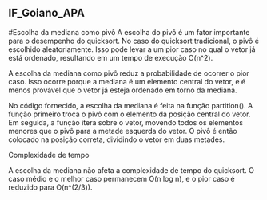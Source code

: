 ## IF_Goiano_APA

#Escolha da mediana como pivô
A escolha do pivô é um fator importante para o desempenho do quicksort. No caso do quicksort tradicional, o pivô é escolhido aleatoriamente. Isso pode levar a um pior caso no qual o vetor já está ordenado, resultando em um tempo de execução O(n^2).

A escolha da mediana como pivô reduz a probabilidade de ocorrer o pior caso. Isso ocorre porque a mediana é um elemento central do vetor, e é menos provável que o vetor já esteja ordenado em torno da mediana.

No código fornecido, a escolha da mediana é feita na função partition(). A função primeiro troca o pivô com o elemento da posição central do vetor. Em seguida, a função itera sobre o vetor, movendo todos os elementos menores que o pivô para a metade esquerda do vetor. O pivô é então colocado na posição correta, dividindo o vetor em duas metades.

Complexidade de tempo

A escolha da mediana não afeta a complexidade de tempo do quicksort. O caso médio e o melhor caso permanecem O(n log n), e o pior caso é reduzido para O(n^(2/3)).
